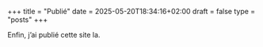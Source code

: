 +++
title = "Publié"
date = 2025-05-20T18:34:16+02:00
draft = false
type = "posts"
+++

Enfin, j’ai publié cette site la.

